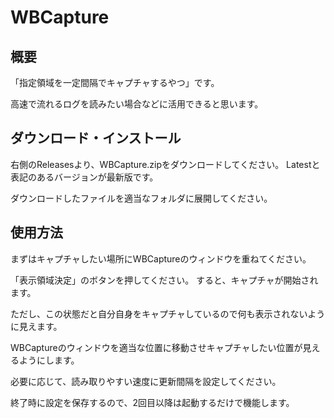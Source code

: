 # WBCapture

## 概要

「指定領域を一定間隔でキャプチャするやつ」です。

高速で流れるログを読みたい場合などに活用できると思います。

## ダウンロード・インストール

右側のReleasesより、WBCapture.zipをダウンロードしてください。
Latestと表記のあるバージョンが最新版です。

ダウンロードしたファイルを適当なフォルダに展開してください。

## 使用方法

まずはキャプチャしたい場所にWBCaptureのウィンドウを重ねてください。

「表示領域決定」のボタンを押してください。
すると、キャプチャが開始されます。

ただし、この状態だと自分自身をキャプチャしているので何も表示されないように見えます。

WBCaptureのウィンドウを適当な位置に移動させキャプチャしたい位置が見えるようにします。

必要に応じて、読み取りやすい速度に更新間隔を設定してください。

終了時に設定を保存するので、2回目以降は起動するだけで機能します。
